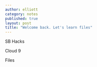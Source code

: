 ```yaml
---
author: elliott
category: notes
published: true
layout: post
title: "Welcome back. Let's learn files"
---
```



SB Hacks


Cloud 9

Files

